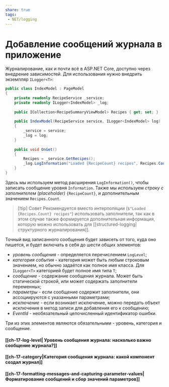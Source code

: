 ```yaml
---
share: true
tags:
 - NET/logging
---
```

# Добавление сообщений журнала в приложение
Журналирование, как и почти всё в ASP.NET Core, доступно через внедрение зависимостей. Для использования нужно внедрить экземпляр `ILogger<T>`:
```csharp
public class IndexModel : PageModel
{
	private readonly RecipeService _service;
	private readonly ILogger<IndexModel> _log;
	
	public ICollection<RecipeSummaryViewModel> Recipes { get; set; }
	
	public IndexModel(RecipeService service, ILogger<IndexModel> log)
	{
		_service = service;
		_log = log;
	}
	
	public void OnGet()
	{
		Recipes = _service.GetRecipes();
		_log.LogInformation("Loaded {RecipeCount} recipes", Recipes.Count);
	}
}
```
Здесь мы используем метод расширения `LogInformation()`, чтобы записать сообщение уровня `Information`.  Также мы используем *строку с заполнителем (placeholder)* `{RecipeCount}`, и дополнительным значением `Recipes.Count`.
> [!tip] Совет
> Рекомендуется вместо интерполяции (`$"Loaded {Recipes.Count} recipes"`) использовать заполнители, так как в этом случае также формируется дополнительная информация, которую можно использовать для [[structured-logging|структурного журналирования]].

Точный вид записанного сообщения будет зависеть от того, куда оно пишется, и будет включать в себя до шести общих элементов:
- *уровень сообщения* - определяется перечислением `LogLevel`;
- *категория события* - категория может быть любым строковым значением, но обычно задаётся как полное имя класса. Для `ILogger<T>` категорией будет полное имя типа `T`;
- *сообщение* - содержание сообщения журнала. Может быть статической строкой, или может содержать заполнители переменных;
- *параметры* - если сообщение содержит заполнители, они ассоциируются с указанными параметрами;
- *исключение* - если возникает исключение, можно передать объект исключения в метод записи для добавления его к сообщению;
- *EventId* - необязательный целочисленный идентификатор ошибки.

Три из этих элементов являются обязательными - уровень, категория и сообщение.

#### [[ch-17-log-level| Уровень сообщения журнала: насколько важно сообщение журнала?]]
#### [[ch-17-category|Категория сообщения журнала: какой компонент создал журнал]]
#### [[ch-17-formatting-messages-and-capturing-parameter-values|Форматирование сообщений и сбор значений параметров]]


